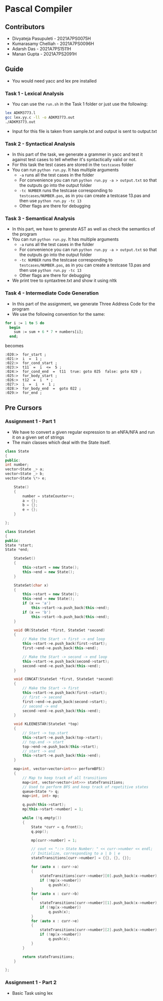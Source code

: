 # Pascal Compiler 

## Contributors
- Divyateja Pasupuleti - 2021A7PS0075H
- Kumarasamy Chelliah - 2021A7PS0096H
- Adarsh Das - 2021A7PS1511H
- Manan Gupta - 2021A7PS2091H

## Guide
- You would need yacc and lex pre installed

### Task 1 - Lexical Analysis
- You can use the `run.sh` in the Task 1 folder or just use the following:
```sh
lex ADKM3773.l
gcc lex.yy.c -ll -o ADKM3773.out
./ADKM3773.out
```
- Input for this file is taken from sample.txt and output is sent to output.txt

### Task 2 - Syntactical Analysis
- In this part of the task, we generate a grammer in yacc and test it against test cases to tell whether it's syntactically valid or not.
- For this task the test cases are stored in the `testcases` folder
- You can run `python run.py`. It has multiple arguments
  - `-a` runs all the test cases in the folder 
  - For convenience you can run `python run.py -a > output.txt` so that the outputs go into the output folder
  - `-tc NUMBER` runs the testcase corresponding to `testcases/NUMBER.pas`, as in you can create a testcase 13.pas and then use `python run.py -tc 13`
  - Other flags are there for debugging
  
### Task 3 - Semantical Analysis
- In this part, we have to generate AST as well as check the semantics of the program
- You can run `python run.py`. It has multiple arguments
  - `-a` runs all the test cases in the folder 
  - For convenience you can run `python run.py -a > output.txt` so that the outputs go into the output folder
  - `-tc NUMBER` runs the testcase corresponding to `testcases/NUMBER.pas`, as in you can create a testcase 13.pas and then use `python run.py -tc 13`
  - Other flags are there for debugging
- We print tree to syntaxtree.txt and show it using nltk
  
### Task 4 - Intermediate Code Generation
- In this part of the assignment, we generate Three Address Code for the program
- We use the following convention for the same:
```pas
for i := 1 to 5 do
  begin
    sum := sum + 6 * 7 + numbers[i];
  end;
```
becomes
```
:020:>  for_start ;
:021:>  i  =  1 ;
:022:>  for_cond_start ;
:023:>  t11  =  i  <=  5 ;
:024:>  for_cond_end  =  t11  true: goto 025  false: goto 029 ;
:025:>  for_body_start ;
:026:>  t12  =  i  * ;
:027:>  i  =  i  +  1 ;
:028:>  for_body_end  =  goto 022 ;
:029:>  for_end ;
```
  
## Pre Cursors
### Assignment 1 - Part 1
- We have to convert a given regular expression to an eNFA/NFA and run it on a given set of strings
- The main classes which deal with the State itself.

```c++
class State
{
public:
int number;
vector<State _> a;
vector<State _> b;
vector<State \*> e;

    State()
    {
        number = stateCounter++;
        a = {};
        b = {};
        e = {};
    }

};
```

```c++
class StateSet
{
public:
State *start;
State *end;

    StateSet()
    {
        this->start = new State();
        this->end = new State();
    }

    StateSet(char x)
    {
        this->start = new State();
        this->end = new State();
        if (x == 'a')
            this->start->a.push_back(this->end);
        if (x == 'b')
            this->start->b.push_back(this->end);
    }

    void OR(StateSet *first, StateSet *second)
    {
        // Make the Start -> first -> end loop
        this->start->e.push_back(first->start);
        first->end->e.push_back(this->end);

        // Make the Start -> second -> end loop
        this->start->e.push_back(second->start);
        second->end->e.push_back(this->end);
    }

    void CONCAT(StateSet *first, StateSet *second)
    {
        // Make the Start -> first
        this->start->e.push_back(first->start);
        // first -> second
        first->end->e.push_back(second->start);
        // second -> end
        second->end->e.push_back(this->end);
    }

    void KLEENESTAR(StateSet *top)
    {
        // Start -> top.start
        this->start->e.push_back(top->start);
        // top.end -> start
        top->end->e.push_back(this->start);
        // start -> end
        this->start->e.push_back(this->end);
    }

    map<int, vector<vector<int>>> performBFS()
    {
        // Map to keep track of all transitions
        map<int, vector<vector<int>>> stateTransitions;
        // Used to perform BFS and keep track of repetitive states
        queue<State *> q;
        map<int, int> mp;

        q.push(this->start);
        mp[this->start->number] = 1;

        while (!q.empty())
        {
            State *curr = q.front();
            q.pop();

            mp[curr->number] = 1;

            // cout << "::> State Number: " << curr->number << endl;
            // Initialize, corresponding to a | b | e
            stateTransitions[curr->number] = {{}, {}, {}};

            for (auto x : curr->a)
            {
                stateTransitions[curr->number][0].push_back(x->number);
                if (!mp[x->number])
                    q.push(x);
            }
            for (auto x : curr->b)
            {
                stateTransitions[curr->number][1].push_back(x->number);
                if (!mp[x->number])
                    q.push(x);
            }
            for (auto x : curr->e)
            {
                stateTransitions[curr->number][2].push_back(x->number);
                if (!mp[x->number])
                    q.push(x);
            }
        }

        return stateTransitions;
    }

};
```

### Assignment 1 - Part 2
- Basic Task using lex